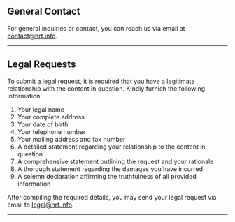 ## General Contact

For general inquiries or contact, you can reach us via email at [contact@hrt.info](mailto:contact@hrt.info).

***

## Legal Requests

To submit a legal request, it is required that you have a legitimate relationship with the content in question. Kindly furnish the following information:

1. Your legal name
2. Your complete address
3. Your date of birth
4. Your telephone number
5. Your mailing address and fax number
6. A detailed statement regarding your relationship to the content in question
7. A comprehensive statement outlining the request and your rationale
8. A thorough statement regarding the damages you have incurred
9. A solemn declaration affirming the truthfulness of all provided information

After compiling the required details, you may send your legal request via email to [legal@hrt.info](mailto:legal@hrt.info).

***
